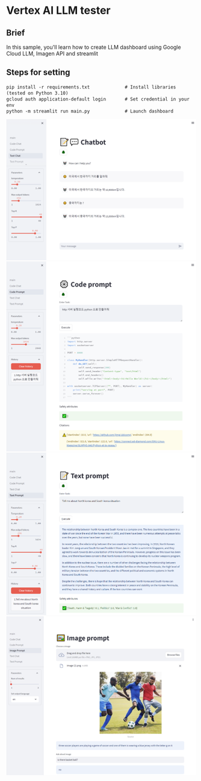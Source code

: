 # Vertex AI LLM tester

## Brief
In this sample, you'll learn how to create LLM dashboard using Google Cloud LLM, Imagen API and streamlit

## Steps for setting
```
pip install -r requirements.txt             # Install libraries (tested on Python 3.10)
gcloud auth application-default login       # Set credential in your env
python -m streamlit run main.py             # Launch dashboard
```
<div align="center"><img src="images/demo1.png" width="max"></div>
<div align="center"><img src="images/demo2.png" width="max"></div>
<div align="center"><img src="images/demo3.png" width="max"></div>
<div align="center"><img src="images/demo4.png" width="max"></div>